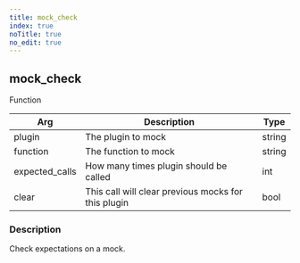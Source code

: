 ```yaml
---
title: mock_check
index: true
noTitle: true
no_edit: true
---
```




<div class="vql_item"></div>


## mock_check
<span class='vql_type label label-warning pull-right page-header'>Function</span>



<div class="vqlargs"></div>

Arg | Description | Type
----|-------------|-----
plugin|The plugin to mock|string
function|The function to mock|string
expected_calls|How many times plugin should be called|int
clear|This call will clear previous mocks for this plugin|bool

### Description

Check expectations on a mock.

